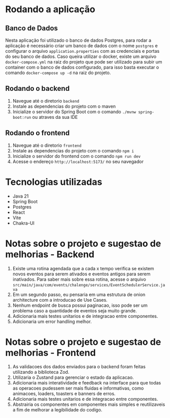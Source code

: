 # Rodando a aplicação

## Banco de Dados
Nesta aplicação foi utilizado o banco de dados Postgres, para rodar a aplicação é necessário criar um banco de dados com o nome `postgres` e configurar o arquivo `application.properties` com as credenciais e portas do seu banco de dados.
Caso queira utilizar o docker, existe um arquivo `docker-compose.yml` na raiz do projeto que pode ser utilizado para subir um container com o banco de dados configurado, para isso basta executar o comando `docker-compose up -d` na raiz do projeto.

## Rodando o backend
1. Navegue até o diretorio `backend` 
2. Instale as dependencias do projeto com o maven
3. Inicialize o servidor do Spring Boot com o comando `./mvnw spring-boot:run` ou atraves da sua IDE

## Rodando o frontend
1. Navegue até o diretorio `frontend`
2. Instale as dependencias do projeto com o comando `npm i`
3. Inicialize o servidor do frontend com o comando `npm run dev`
4. Acesse o endereço `http://localhost:5173/` no seu navegador

# Tecnologias utilizadas
- Java 21
- Spring Boot
- Postgres
- React
- Vite
- Chakra-UI

# Notas sobre o projeto e sugestao de melhorias - Backend
1. Existe uma rotina agendada que a cada x tempo verifica se existem novos eventos para serem ativados e eventos antigos para serem inativados. Para saber mais sobre essa rotina, acesse o arquivo `src/main/java/com/events/chalenge/services/EventSchedulerService.java`
2. Em um segundo passo, eu pensaria em uma estrutura de onion architecture com a introducao de Use Cases.
3. Nenhum endpoint de busca possui paginacao, isso pode ser um problema caso a quantidade de eventos seja muito grande.
4. Adicionaria mais testes unitarios e de integracao entre componentes.
5. Adicionaria um error handling melhor.

# Notas sobre o projeto e sugestao de melhorias - Frontend
1. As validacoes dos dados enviados para o backend foram feitas utilizando a biblioteca Zod.
1. Utilizaria o Zustand para gerenciar o estado da aplicacao.
2. Adicionaria mais interatividade e feedback na interface para que todas as operacoes pudessem ser mais fluidas e informativas, como animacoes, loaders, toasters e banners de erros.
3. Adicionaria mais testes unitarios e de integracao entre componentes.
4. Abstrairia os componentes em componentes mais simples e reutilizaveis a fim de melhorar a legibilidade do codigo.
